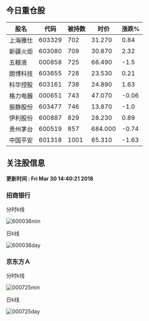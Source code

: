 
## 今日重仓股 

|股名|代码|被持数|时价|涨跌%|
|---|---|---|---|---|
|上海雅仕|603329|702|31.270|0.84|
|新疆火炬|603080|709|30.870|2.32|
|五粮液|000858|725|66.490|-1.5|
|朗博科技|603655|728|23.530|0.21|
|科华控股|603161|738|24.890|1.63|
|格力电器|000651|743|47.070|-0.06|
|振静股份|603477|746|13.870|-1.0|
|伊利股份|600887|829|28.230|0.89|
|贵州茅台|600519|857|684.000|-0.74|
|中国平安|601318|1001|65.310|-1.63|

## 关注股信息
**更新时间 : Fri Mar 30 14:40:21 2018**
### 招商银行 
分时k线

![600036min](http://image.sinajs.cn/newchart/min/n/sh600036.gif)

日k线

![600036day](http://image.sinajs.cn/newchart/daily/n/sh600036.gif)

### 京东方Ａ 
分时k线

![000725min](http://image.sinajs.cn/newchart/min/n/sz000725.gif)

日k线

![000725day](http://image.sinajs.cn/newchart/daily/n/sz000725.gif)

